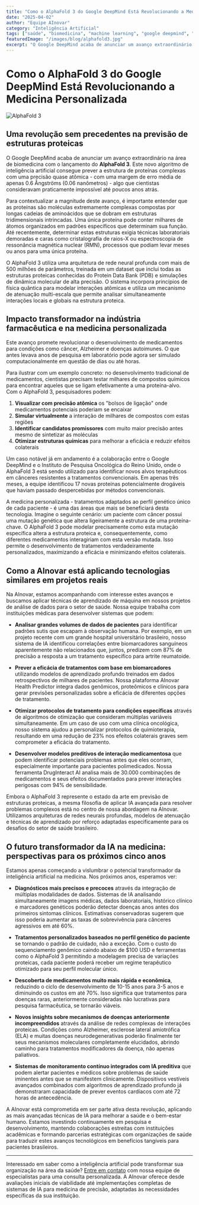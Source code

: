 ```yaml
---
title: "Como o AlphaFold 3 do Google DeepMind Está Revolucionando a Medicina Personalizada"
date: "2025-04-02"
author: "Equipe AInovar"
category: "Inteligência Artificial"
tags: ["saúde", "biomedicina", "machine learning", "google deepmind", "proteômica", "drug discovery"]
featuredImage: "/images/blog/alphafold3.jpg"
excerpt: "O Google DeepMind acaba de anunciar um avanço extraordinário na área de biomedicina com o lançamento do AlphaFold 3, que consegue prever a estrutura de proteínas complexas com uma precisão quase atômica."
---
```


# Como o AlphaFold 3 do Google DeepMind Está Revolucionando a Medicina Personalizada

![AlphaFold 3](/images/blog/alphafold3.jpg)

## Uma revolução sem precedentes na previsão de estruturas proteicas

O Google DeepMind acaba de anunciar um avanço extraordinário na área de biomedicina com o lançamento do **AlphaFold 3**. Este novo algoritmo de inteligência artificial consegue prever a estrutura de proteínas complexas com uma precisão quase atômica - com uma margem de erro média de apenas 0.6 Ångströms (0.06 nanômetros) - algo que cientistas consideravam praticamente impossível até poucos anos atrás.

Para contextualizar a magnitude deste avanço, é importante entender que as proteínas são moléculas extremamente complexas compostas por longas cadeias de aminoácidos que se dobram em estruturas tridimensionais intrincadas. Uma única proteína pode conter milhares de átomos organizados em padrões específicos que determinam sua função. Até recentemente, determinar estas estruturas exigia técnicas laboratoriais demoradas e caras como cristalografia de raios-X ou espectroscopia de ressonância magnética nuclear (RMN), processos que podiam levar meses ou anos para uma única proteína.

O AlphaFold 3 utiliza uma arquitetura de rede neural profunda com mais de 500 milhões de parâmetros, treinada em um dataset que inclui todas as estruturas proteicas conhecidas do Protein Data Bank (PDB) e simulações de dinâmica molecular de alta precisão. O sistema incorpora princípios de física quântica para modelar interações atômicas e utiliza um mecanismo de atenuação multi-escala que permite analisar simultaneamente interações locais e globais na estrutura proteica.

## Impacto transformador na indústria farmacêutica e na medicina personalizada

Este avanço promete revolucionar o desenvolvimento de medicamentos para condições como câncer, Alzheimer e doenças autoimunes. O que antes levava anos de pesquisa em laboratório pode agora ser simulado computacionalmente em questão de dias ou até horas.

Para ilustrar com um exemplo concreto: no desenvolvimento tradicional de medicamentos, cientistas precisam testar milhares de compostos químicos para encontrar aqueles que se ligam efetivamente a uma proteína-alvo. Com o AlphaFold 3, pesquisadores podem:

1. **Visualizar com precisão atômica** os "bolsos de ligação" onde medicamentos potenciais poderiam se encaixar
2. **Simular virtualmente** a interação de milhares de compostos com estas regiões
3. **Identificar candidatos promissores** com muito maior precisão antes mesmo de sintetizar as moléculas
4. **Otimizar estruturas químicas** para melhorar a eficácia e reduzir efeitos colaterais

Um caso notável já em andamento é a colaboração entre o Google DeepMind e o Instituto de Pesquisa Oncológica do Reino Unido, onde o AlphaFold 3 está sendo utilizado para identificar novos alvos terapêuticos em cânceres resistentes a tratamentos convencionais. Em apenas três meses, a equipe identificou 17 novas proteínas potencialmente drogáveis que haviam passado despercebidas por métodos convencionais.

A medicina personalizada - tratamentos adaptados ao perfil genético único de cada paciente - é uma das áreas que mais se beneficiará desta tecnologia. Imagine o seguinte cenário: um paciente com câncer possui uma mutação genética que altera ligeiramente a estrutura de uma proteína-chave. O AlphaFold 3 pode modelar precisamente como esta mutação específica altera a estrutura proteica e, consequentemente, como diferentes medicamentos interagiriam com esta versão mutada. Isso permite o desenvolvimento de tratamentos verdadeiramente personalizados, maximizando a eficácia e minimizando efeitos colaterais.

## Como a AInovar está aplicando tecnologias similares em projetos reais

Na AInovar, estamos acompanhando com interesse estes avanços e buscamos aplicar técnicas de aprendizado de máquina em nossos projetos de análise de dados para o setor de saúde. Nossa equipe trabalha com instituições médicas para desenvolver sistemas que podem:

- **Analisar grandes volumes de dados de pacientes** para identificar padrões sutis que escapam à observação humana. Por exemplo, em um projeto recente com um grande hospital universitário brasileiro, nosso sistema de IA identificou correlações entre biomarcadores sanguíneos aparentemente não relacionados que, juntos, predizem com 87% de precisão a resposta a um tratamento específico para artrite reumatoide.

- **Prever a eficácia de tratamentos com base em biomarcadores** utilizando modelos de aprendizado profundo treinados em dados retrospectivos de milhares de pacientes. Nossa plataforma AInovar Health Predictor integra dados genômicos, proteômicos e clínicos para gerar previsões personalizadas sobre a eficácia de diferentes opções de tratamento.

- **Otimizar protocolos de tratamento para condições específicas** através de algoritmos de otimização que consideram múltiplas variáveis simultaneamente. Em um caso de uso com uma clínica oncológica, nosso sistema ajudou a personalizar protocolos de quimioterapia, resultando em uma redução de 23% nos efeitos colaterais graves sem comprometer a eficácia do tratamento.

- **Desenvolver modelos preditivos de interação medicamentosa** que podem identificar potenciais problemas antes que eles ocorram, especialmente importante para pacientes polimedicados. Nossa ferramenta DrugInteract AI analisa mais de 30.000 combinações de medicamentos e seus efeitos documentados para prever interações perigosas com 94% de sensibilidade.

Embora o AlphaFold 3 represente o estado da arte em previsão de estruturas proteicas, a mesma filosofia de aplicar IA avançada para resolver problemas complexos está no centro de nossa abordagem na AInovar. Utilizamos arquiteturas de redes neurais profundas, modelos de atenuação e técnicas de aprendizado por reforço adaptadas especificamente para os desafios do setor de saúde brasileiro.

## O futuro transformador da IA na medicina: perspectivas para os próximos cinco anos

Estamos apenas começando a vislumbrar o potencial transformador da inteligência artificial na medicina. Nos próximos anos, esperamos ver:

- **Diagnósticos mais precisos e precoces** através da integração de múltiplas modalidades de dados. Sistemas de IA analisando simultaneamente imagens médicas, dados laboratoriais, histórico clínico e marcadores genéticos poderão detectar doenças anos antes dos primeiros sintomas clínicos. Estimativas conservadoras sugerem que isso poderia aumentar as taxas de sobrevivência para cânceres agressivos em até 60%.

- **Tratamentos personalizados baseados no perfil genético do paciente** se tornando o padrão de cuidado, não a exceção. Com o custo do sequenciamento genômico caindo abaixo de $100 USD e ferramentas como o AlphaFold 3 permitindo a modelagem precisa de variações proteicas, cada paciente poderá receber um regime terapêutico otimizado para seu perfil molecular único.

- **Descoberta de medicamentos muito mais rápida e econômica**, reduzindo o ciclo de desenvolvimento de 10-15 anos para 3-5 anos e diminuindo os custos em até 70%. Isso significa que tratamentos para doenças raras, anteriormente consideradas não lucrativas para pesquisa farmacêutica, se tornarão viáveis.

- **Novos insights sobre mecanismos de doenças anteriormente incompreendidos** através da análise de redes complexas de interações proteicas. Condições como Alzheimer, esclerose lateral amiotrófica (ELA) e muitas doenças neurodegenerativas poderão finalmente ter seus mecanismos moleculares completamente elucidados, abrindo caminho para tratamentos modificadores da doença, não apenas paliativos.

- **Sistemas de monitoramento contínuo integrados com IA preditiva** que podem alertar pacientes e médicos sobre problemas de saúde iminentes antes que se manifestem clinicamente. Dispositivos vestíveis avançados combinados com algoritmos de aprendizado profundo já demonstraram capacidade de prever eventos cardíacos com até 72 horas de antecedência.

A AInovar está comprometida em ser parte ativa desta revolução, aplicando as mais avançadas técnicas de IA para melhorar a saúde e o bem-estar humano. Estamos investindo continuamente em pesquisa e desenvolvimento, mantendo colaborações estreitas com instituições acadêmicas e formando parcerias estratégicas com organizações de saúde para traduzir estes avanços tecnológicos em benefícios tangíveis para pacientes brasileiros.

---

Interessado em saber como a inteligência artificial pode transformar sua organização na área da saúde? [Entre em contato](/contact) com nossa equipe de especialistas para uma consulta personalizada. A AInovar oferece desde avaliações iniciais de viabilidade até implementações completas de sistemas de IA para medicina de precisão, adaptadas às necessidades específicas da sua instituição.
